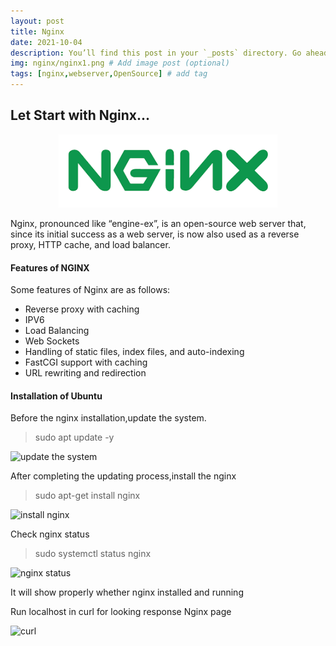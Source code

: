 ```yaml
---
layout: post
title: Nginx
date: 2021-10-04
description: You’ll find this post in your `_posts` directory. Go ahead and edit it and re-build the site to see your changes. # Add post description (optional)
img: nginx/nginx1.png # Add image post (optional)
tags: [nginx,webserver,OpenSource] # add tag
---
```


<h2>Let Start with Nginx...</h2> 
<p align="center">
<img src="/assets/img/nginx/nginx.png" width="350"/>
</p>
Nginx, pronounced like “engine-ex”, is an open-source web server that, since its initial success as a web server, is now also used as a reverse proxy, HTTP cache, and load balancer.


#### Features of NGINX

Some features of Nginx are as follows:

  * Reverse proxy with caching
  * IPV6
  * Load Balancing
  * Web Sockets
  * Handling of static files, index files, and auto-indexing
  * FastCGI support with caching
  * URL rewriting and redirection

#### Installation of Ubuntu 
Before the nginx installation,update the system.

   > sudo apt update -y

![update the system]({{site.baseurl}}/assets/img/nginx/update.png)

 After completing the updating process,install the nginx
 
   > sudo apt-get install nginx 

 ![install nginx]({{site.baseurl}}/assets/img/nginx/nginx_installation.png)
 
 Check nginx status 
 
   > sudo systemctl status nginx 

 ![nginx status]({{site.baseurl}}/assets/img/nginx/nginx_status_check.png)
 
 It will show properly whether nginx installed and running

 Run localhost in curl for looking response Nginx page
 
 ![curl]({{site.baseurl}}/assets/img/nginx/curl_localhost.png)

